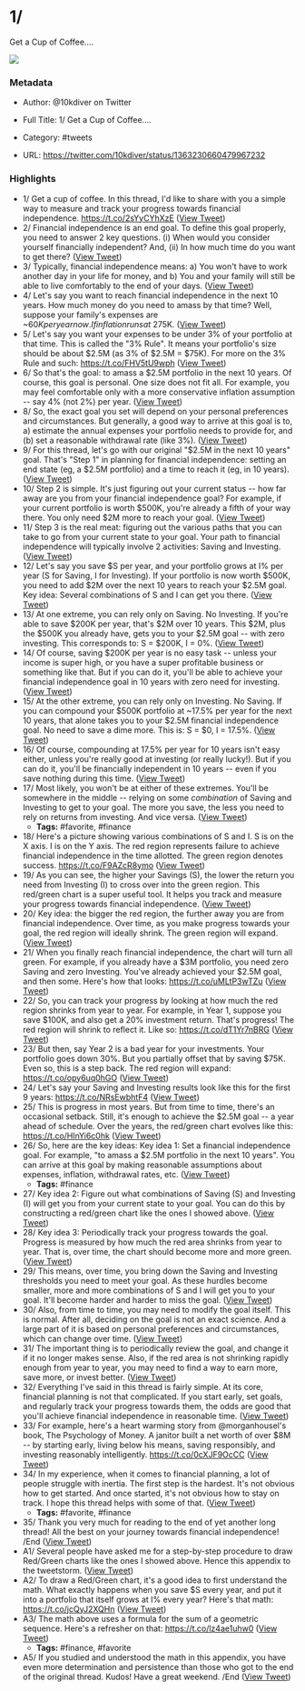 # 1/
Get a Cup of Coffee....

![](https://pbs.twimg.com/profile_images/1248079061043183616/RUaZCHOi.jpg)

### Metadata

- Author: @10kdiver on Twitter
- Full Title: 1/
Get a Cup of Coffee....
- Category: #tweets


- URL: https://twitter.com/10kdiver/status/1363230660479967232

### Highlights

- 1/
  Get a cup of coffee.
  In this thread, I'd like to share with you a simple way to measure and track your progress towards financial independence. https://t.co/2sYyCYhXzE ([View Tweet](https://twitter.com/10kdiver/status/1363230660479967232))
- 2/
  Financial independence is an end goal.
  To define this goal properly, you need to answer 2 key questions.
  (i) When would you consider yourself financially independent? And,
  (ii) In how much time do you want to get there? ([View Tweet](https://twitter.com/10kdiver/status/1363230662195511297))
- 3/
  Typically, financial independence means:
  a) You won't have to work another day in your life for money, and
  b) You and your family will still be able to live comfortably to the end of your days. ([View Tweet](https://twitter.com/10kdiver/status/1363230663348871170))
- 4/
  Let's say you want to reach financial independence in the next 10 years.
  How much money do you need to amass by that time?
  Well, suppose your family's expenses are ~$60K per year now.
  If inflation runs at ~2% per year, 10 years from now, your annual expenses will be ~$75K. ([View Tweet](https://twitter.com/10kdiver/status/1363230664426852353))
- 5/
  Let's say you want your expenses to be under 3% of your portfolio at that time.
  This is called the "3% Rule".
  It means your portfolio's size should be about $2.5M (as 3% of $2.5M = $75K).
  For more on the 3% Rule and such: https://t.co/FHV5tU9wph ([View Tweet](https://twitter.com/10kdiver/status/1363230665618022403))
- 6/
  So that's the goal: to amass a $2.5M portfolio in the next 10 years.
  Of course, this goal is personal. One size does not fit all.
  For example, you may feel comfortable only with a more conservative inflation assumption -- say 4% (not 2%) per year. ([View Tweet](https://twitter.com/10kdiver/status/1363230667023163396))
- 8/
  So, the exact goal you set will depend on your personal preferences and circumstances.
  But generally, a good way to arrive at this goal is to, a) estimate the annual expenses your portfolio needs to provide for, and (b) set a reasonable withdrawal rate (like 3%). ([View Tweet](https://twitter.com/10kdiver/status/1363230669250252802))
- 9/
  For this thread, let's go with our original "$2.5M in the next 10 years" goal.
  That's "Step 1" in planning for financial independence: setting an end state (eg, a $2.5M portfolio) and a time to reach it (eg, in 10 years). ([View Tweet](https://twitter.com/10kdiver/status/1363230670349234179))
- 10/
  Step 2 is simple. It's just figuring out your current status -- how far away are you from your financial independence goal?
  For example, if your current portfolio is worth $500K, you're already a fifth of your way there. You only need $2M more to reach your goal. ([View Tweet](https://twitter.com/10kdiver/status/1363230671469043714))
- 11/
  Step 3 is the real meat: figuring out the various paths that you can take to go from your current state to your goal.
  Your path to financial independence will typically involve 2 activities: Saving and Investing. ([View Tweet](https://twitter.com/10kdiver/status/1363230672731533312))
- 12/
  Let's say you save $S per year, and your portfolio grows at I% per year (S for Saving, I for Investing).
  If your portfolio is now worth $500K, you need to add $2M over the next 10 years to reach your $2.5M goal.
  Key idea: Several combinations of S and I can get you there. ([View Tweet](https://twitter.com/10kdiver/status/1363230673767567360))
- 13/
  At one extreme, you can rely only on Saving. No Investing.
  If you're able to save $200K per year, that's $2M over 10 years. This $2M, plus the $500K you already have, gets you to your $2.5M goal -- with zero investing.
  This corresponds to: S = $200K, I = 0%. ([View Tweet](https://twitter.com/10kdiver/status/1363230674845491201))
- 14/
  Of course, saving $200K per year is no easy task -- unless your income is super high, or you have a super profitable business or something like that.
  But if you can do it, you'll be able to achieve your financial independence goal in 10 years with zero need for investing. ([View Tweet](https://twitter.com/10kdiver/status/1363230675952787459))
- 15/
  At the other extreme, you can rely only on Investing. No Saving.
  If you can compound your $500K portfolio at ~17.5% per year for the next 10 years, that alone takes you to your $2.5M financial independence goal. No need to save a dime more.
  This is: S = $0, I = 17.5%. ([View Tweet](https://twitter.com/10kdiver/status/1363230677072703490))
- 16/
  Of course, compounding at 17.5% per year for 10 years isn't easy either, unless you're really good at investing (or really lucky!).
  But if you can do it, you'll be financially independent in 10 years -- even if you save nothing during this time. ([View Tweet](https://twitter.com/10kdiver/status/1363230678809120775))
- 17/
  Most likely, you won't be at either of these extremes.
  You'll be somewhere in the middle -- relying on some *combination* of Saving and Investing to get to your goal.
  The more you save, the less you need to rely on returns from investing. And vice versa. ([View Tweet](https://twitter.com/10kdiver/status/1363230680268697601))
    - **Tags:** #favorite, #finance
- 18/
  Here's a picture showing various combinations of S and I.
  S is on the X axis. I is on the Y axis.
  The red region represents failure to achieve financial independence in the time allotted.
  The green region denotes success. https://t.co/F9AZcR8ymo ([View Tweet](https://twitter.com/10kdiver/status/1363230686799302658))
- 19/
  As you can see, the higher your Savings (S), the lower the return you need from Investing (I) to cross over into the green region.
  This red/green chart is a super useful tool. It helps you track and measure your progress towards financial independence. ([View Tweet](https://twitter.com/10kdiver/status/1363230689072570368))
- 20/
  Key idea: the bigger the red region, the further away you are from financial independence.
  Over time, as you make progress towards your goal, the red region will ideally shrink. The green region will expand. ([View Tweet](https://twitter.com/10kdiver/status/1363230690339217409))
- 21/
  When you finally reach financial independence, the chart will turn all green.
  For example, if you already have a $3M portfolio, you need zero Saving and zero Investing. You've already achieved your $2.5M goal, and then some.
  Here's how that looks: https://t.co/uMLtP3wTZu ([View Tweet](https://twitter.com/10kdiver/status/1363230697213681667))
- 22/
  So, you can track your progress by looking at how much the red region shrinks from year to year.
  For example, in Year 1, suppose you save $100K, and also get a 20% investment return.
  That's progress! The red region will shrink to reflect it.
  Like so: https://t.co/dT1Yr7nBRG ([View Tweet](https://twitter.com/10kdiver/status/1363230707288477700))
- 23/
  But then, say Year 2 is a bad year for your investments. Your portfolio goes down 30%.
  But you partially offset that by saving $75K.
  Even so, this is a step back. The red region will expand: https://t.co/opy6uq0hGO ([View Tweet](https://twitter.com/10kdiver/status/1363230715014311936))
- 24/
  Let's say your Saving and Investing results look like this for the first 9 years: https://t.co/NRsEwbhtF4 ([View Tweet](https://twitter.com/10kdiver/status/1363230719313539072))
- 25/
  This is progress in most years. But from time to time, there's an occasional setback.
  Still, it's enough to achieve the $2.5M goal -- a year ahead of schedule.
  Over the years, the red/green chart evolves like this: https://t.co/HlnYi6c0hk ([View Tweet](https://twitter.com/10kdiver/status/1363230732181671938))
- 26/
  So, here are the key ideas:
  Key idea 1: Set a financial independence goal. For example, "to amass a $2.5M portfolio in the next 10 years".
  You can arrive at this goal by making reasonable assumptions about expenses, inflation, withdrawal rates, etc. ([View Tweet](https://twitter.com/10kdiver/status/1363231474158211072))
    - **Tags:** #finance
- 27/
  Key idea 2: Figure out what combinations of Saving (S) and Investing (I) will get you from your current state to your goal.
  You can do this by constructing a red/green chart like the ones I showed above. ([View Tweet](https://twitter.com/10kdiver/status/1363231475907194880))
- 28/
  Key idea 3: Periodically track your progress towards the goal.
  Progress is measured by how much the red area shrinks from year to year.
  That is, over time, the chart should become more and more green. ([View Tweet](https://twitter.com/10kdiver/status/1363231477299695616))
- 29/
  This means, over time, you bring down the Saving and Investing thresholds you need to meet your goal.
  As these hurdles become smaller, more and more combinations of S and I will get you to your goal.
  It'll become harder and harder to miss the goal. ([View Tweet](https://twitter.com/10kdiver/status/1363231478633492480))
- 30/
  Also, from time to time, you may need to modify the goal itself.
  This is normal.
  After all, deciding on the goal is not an exact science. And a large part of it is based on personal preferences and circumstances, which can change over time. ([View Tweet](https://twitter.com/10kdiver/status/1363231479753371653))
- 31/
  The important thing is to periodically review the goal, and change it if it no longer makes sense.
  Also, if the red area is not shrinking rapidly enough from year to year, you may need to find a way to earn more, save more, or invest better. ([View Tweet](https://twitter.com/10kdiver/status/1363231480822960128))
- 32/
  Everything I've said in this thread is fairly simple.
  At its core, financial planning is not that complicated.
  If you start early, set goals, and regularly track your progress towards them, the odds are good that you'll achieve financial independence in reasonable time. ([View Tweet](https://twitter.com/10kdiver/status/1363231481968037891))
- 33/
  For example, here's a heart warming story from @morganhousel's book, The Psychology of Money.
  A janitor built a net worth of over $8M -- by starting early, living below his means, saving responsibly, and investing reasonably intelligently. https://t.co/0cXJF9OcCC ([View Tweet](https://twitter.com/10kdiver/status/1363231486736957440))
- 34/
  In my experience, when it comes to financial planning, a lot of people struggle with inertia. 
  The first step is the hardest.
  It's not obvious how to get started.
  And once started, it's not obvious how to stay on track.
  I hope this thread helps with some of that. ([View Tweet](https://twitter.com/10kdiver/status/1363231489211518976))
    - **Tags:** #favorite, #finance
- 35/
  Thank you very much for reading to the end of yet another long thread!
  All the best on your journey towards financial independence!
  /End ([View Tweet](https://twitter.com/10kdiver/status/1363231490364960768))
- A1/
  Several people have asked me for a step-by-step procedure to draw Red/Green charts like the ones I showed above.
  Hence this appendix to the tweetstorm. ([View Tweet](https://twitter.com/10kdiver/status/1363487247752785930))
- A2/
  To draw a Red/Green chart, it's a good idea to first understand the math.
  What exactly happens when you save $S every year, and put it into a portfolio that itself grows at I% every year?
  Here's that math: https://t.co/jcQyJ2XQHn ([View Tweet](https://twitter.com/10kdiver/status/1363487253171896324))
- A3/
  The math above uses a formula for the sum of a geometric sequence.
  Here's a refresher on that: https://t.co/lz4ae1uhw0 ([View Tweet](https://twitter.com/10kdiver/status/1363487256523264003))
    - **Tags:** #finance, #favorite
- A5/
  If you studied and understood the math in this appendix, you have even more determination and persistence than those who got to the end of the original thread.
  Kudos!
  Have a great weekend.
  /End ([View Tweet](https://twitter.com/10kdiver/status/1363487264723009536))
